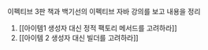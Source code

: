 이펙티브 3판 책과 백기선의 이펙티브 자바 강의를 보고 내용을 정리

1. [[아이템1 생성자 대신 정적 팩토리 메서드를 고려하라]]
2. [[아이템 2 생성자 대신 빌더를 고려하라]]